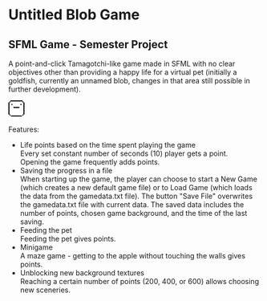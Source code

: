 Untitled Blob Game
======
SFML Game - Semester Project
------
A point-and-click Tamagotchi-like game made in SFML with no clear objectives other than providing a happy life for a virtual pet (initially a goldfish, currently an unnamed blob, changes in that area still possible in further development).

![blob](https://raw.githubusercontent.com/tusindfryd/untitled-blob-game/master/assets/images/icon.png?raw=true)


Features:
+ Life points based on the time spent playing the game   
   Every set constant number of seconds (10) player gets a point.  
   Opening the game frequently adds points.
+ Saving the progress in a file  
   When starting up the game, the player can choose to start a New Game (which creates a new default game file) or to Load Game (which loads the data from the gamedata.txt file). The button "Save File" overwrites the gamedata.txt file with current data. The saved data includes the number of points, chosen game background, and the time of the last saving. 
+ Feeding the pet   
   Feeding the pet gives points.
+ Minigame   
   A maze game - getting to the apple without touching the walls gives points.
+ Unblocking new background textures   
   Reaching a certain number of points (200, 400, or 600) allows choosing new sceneries.